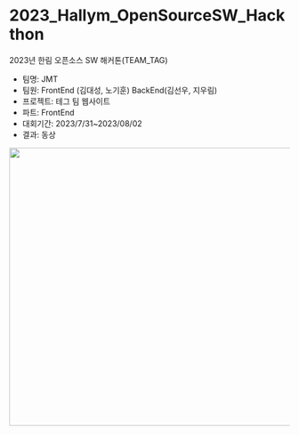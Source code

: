 # 2023_Hallym_OpenSourceSW_Hackthon
2023년 한림 오픈소스 SW 해커톤(TEAM_TAG)

- 팀명: JMT
- 팀원: FrontEnd (김대성, 노기훈) BackEnd(김선우, 지우림)
- 프로젝트: 테그 팀 웹사이트
- 파트: FrontEnd
- 대회기간: 2023/7/31~2023/08/02
- 결과: 동상

<img src="https://github.com/Nohgh/2023_Hallym-_OpenSourceSW_Hackthon/assets/66203019/d868624f-dec7-489b-9e66-2c09eb7c339c" width="600" height="500"/>
